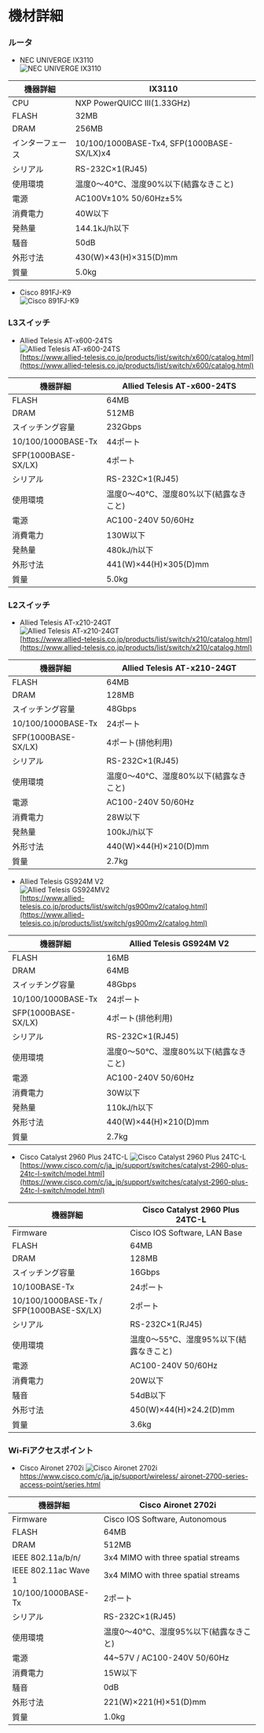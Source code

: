 # 機材詳細
### ルータ
- NEC UNIVERGE IX3110  
![NEC UNIVERGE IX3110](http://www.nec.co.jp/press/ja/0706/img/0401.jpg)

| 機器詳細 | IX3110 |
| --- | --- |
| CPU | NXP PowerQUICC Ⅲ(1.33GHz) |
| FLASH | 32MB |
| DRAM | 256MB |
| インターフェース | 10/100/1000BASE-Tx4, SFP(1000BASE-SX/LX)x4 |
| シリアル | RS-232C×1(RJ45) |
| 使用環境 | 温度0～40℃、湿度90%以下(結露なきこと) |
| 電源 | AC100V±10% 50/60Hz±5% |
| 消費電力 | 40W以下 |
| 発熱量 | 144.1kJ/h以下 |
| 騒音 | 50dB |
| 外形寸法 | 430(W)×43(H)×315(D)mm |
| 質量 | 5.0kg |

- Cisco 891FJ-K9  
![Cisco 891FJ-K9](https://www.cisco.com/c/dam/en/us/support/web/images/series/800-series-routers-890-family.jpg)  

### L3スイッチ
- Allied Telesis AT-x600-24TS  
![Allied Telesis AT-x600-24TS](https://www.allied-telesis.co.jp/products/list/switch/x600/images/x600_48ts_xp.jpg)  
[https://www.allied-telesis.co.jp/products/list/switch/x600/catalog.html](https://www.allied-telesis.co.jp/products/list/switch/x600/catalog.html)  

| 機器詳細 | Allied Telesis AT-x600-24TS |
| --- | --- |
| FLASH | 64MB |
| DRAM | 512MB |
| スイッチング容量 | 232Gbps |
| 10/100/1000BASE-Tx | 44ポート |
| SFP(1000BASE-SX/LX) | 4ポート |
| シリアル | RS-232C×1(RJ45) |
| 使用環境 | 温度0～40℃、湿度80%以下(結露なきこと) |
| 電源 | AC100-240V 50/60Hz |
| 消費電力 | 130W以下 |
| 発熱量 | 480kJ/h以下 |
| 外形寸法 | 441(W)×44(H)×305(D)mm |
| 質量 | 5.0kg |


### L2スイッチ
- Allied Telesis AT-x210-24GT  
![Allied Telesis AT-x210-24GT](https://www.allied-telesis.co.jp/products/list/switch/x210/images/x210.jpg)  
[https://www.allied-telesis.co.jp/products/list/switch/x210/catalog.html](https://www.allied-telesis.co.jp/products/list/switch/x210/catalog.html)  

| 機器詳細 | Allied Telesis AT-x210-24GT |
| --- | --- |
| FLASH | 64MB |
| DRAM | 128MB |
| スイッチング容量 | 48Gbps |
| 10/100/1000BASE-Tx | 24ポート |
| SFP(1000BASE-SX/LX) | 4ポート(排他利用) |
| シリアル | RS-232C×1(RJ45) |
| 使用環境 | 温度0～40℃、湿度80%以下(結露なきこと) |
| 電源 | AC100-240V 50/60Hz |
| 消費電力 | 28W以下 |
| 発熱量 | 100kJ/h以下 |
| 外形寸法 | 440(W)×44(H)×210(D)mm |
| 質量 | 2.7kg |  

- Allied Telesis GS924M V2  
![Allied Telesis GS924MV2](https://www.allied-telesis.co.jp/products/list/switch/gs900mv2/images/gs900mv2.jpg)  
[https://www.allied-telesis.co.jp/products/list/switch/gs900mv2/catalog.html](https://www.allied-telesis.co.jp/products/list/switch/gs900mv2/catalog.html)  

| 機器詳細 | Allied Telesis GS924M V2 |
| --- | --- |
| FLASH | 16MB |
| DRAM | 64MB |
| スイッチング容量 | 48Gbps |
| 10/100/1000BASE-Tx | 24ポート |
| SFP(1000BASE-SX/LX) | 4ポート(排他利用) |
| シリアル | RS-232C×1(RJ45) |
| 使用環境 | 温度0～50℃、湿度80%以下(結露なきこと) |
| 電源 | AC100-240V 50/60Hz |
| 消費電力 | 30W以下 |
| 発熱量 | 110kJ/h以下 |
| 外形寸法 | 440(W)×44(H)×210(D)mm |
| 質量 | 2.7kg |

- Cisco Catalyst 2960 Plus 24TC-L
![Cisco Catalyst 2960 Plus 24TC-L](https://www.cisco.com/c/dam/en/us/support/docs/SWTG/ProductImages/switches-catalyst-2960-plus-24tc-l-switch.jpg)
[https://www.cisco.com/c/ja_jp/support/switches/catalyst-2960-plus-24tc-l-switch/model.html](https://www.cisco.com/c/ja_jp/support/switches/catalyst-2960-plus-24tc-l-switch/model.html)  

| 機器詳細 | Cisco Catalyst 2960 Plus 24TC-L |
| --- | --- |
| Firmware | Cisco IOS Software, LAN Base |
| FLASH | 64MB |
| DRAM | 128MB |
| スイッチング容量 | 16Gbps |
| 10/100BASE-Tx | 24ポート |
| 10/100/1000BASE-Tx / SFP(1000BASE-SX/LX) | 2ポート |
| シリアル | RS-232C×1(RJ45) |
| 使用環境 | 温度0～55℃、湿度95%以下(結露なきこと) |
| 電源 | AC100-240V 50/60Hz |
| 消費電力 | 20W以下 |
| 騒音 | 54dB以下 |
| 外形寸法 | 450(W)×44(H)×24.2(D)mm |
| 質量 | 3.6kg |

### Wi-Fiアクセスポイント
- Cisco Aironet 2702i
![Cisco Aironet 2702i](https://www.cisco.com/c/dam/en/us/support/web/images/series/wireless-aironet-2700-series-access-point.jpg)
[https://www.cisco.com/c/ja_jp/support/wireless/  aironet-2700-series-access-point/series.html](https://www.cisco.com/c/ja_jp/support/wireless/aironet-2700-series-access-point/series.html)  

| 機器詳細 | Cisco Aironet 2702i |
| --- | --- |
| Firmware | Cisco IOS Software, Autonomous |
| FLASH | 64MB |
| DRAM | 512MB |
| IEEE 802.11a/b/n/ | 3x4 MIMO with three spatial streams |
| IEEE 802.11ac Wave 1 | 3x4 MIMO with three spatial streams |
| 10/100/1000BASE-Tx | 2ポート |
| シリアル | RS-232C×1(RJ45) |
| 使用環境 | 温度0～40℃、湿度95%以下(結露なきこと) |
| 電源 | 44~57V / AC100-240V 50/60Hz |
| 消費電力 | 15W以下 |
| 騒音 | 0dB |
| 外形寸法 | 221(W)×221(H)×51(D)mm |
| 質量 | 1.0kg |
